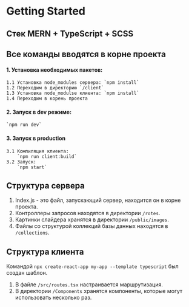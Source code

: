 # Getting Started
## Стек MERN + TypeScript + SCSS

## Все команды вводятся в корне проекта

#### 1. Установка необходимых пакетов:
	1.1 Установка node_modules сервера: `npm install`
	1.2 Переходим в директорию `/client`
	1.3 Установка node_modulse клиента: `npm install`
	1.4 Переходим в корень проекта

#### 2. Запуск в dev режиме:
	`npm run dev`  

#### 3. Запуск в production
	3.1 Компиляция клиента:
		`npm run client:build`
	3.2 Запуск:
		`npm start`

## Структура сервера

1. Index.js - это файл, запускающий сервер, находится он в корне проекта.
2. Контроллеры запросов находятся в директории `/rotes`.
3. Картинки слайдера хранятся в директории `/public/images`.
4. Файлы со структурой коллекций базы данных находятся в `/collections`.

## Структура клиента
Командой `npx create-react-app my-app --template typescript` был создан шаблон.
1. В файле `/src/routes.tsx` настраивается маршрутизация.
2. В директории `/Components` хранятся компоненты, которые могут использовать несколько раз.